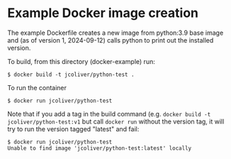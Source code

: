 # Example Docker image creation

The example Dockerfile creates a new image from python:3.9 base image and (as
of version 1, 2024-09-12) calls python to print out the installed version.

To build, from this directory (docker-example) run:

`$ docker build -t jcoliver/python-test .`

To run the container

`$ docker run jcoliver/python-test`

Note that if you add a tag in the build command (e.g. 
`docker build -t jcoliver/python-test:v1` but call `docker run` without 
the version tag, it will try to run the version tagged "latest" and fail:

```
$ docker run jcoliver/python-test
Unable to find image 'jcoliver/python-test:latest' locally
```

